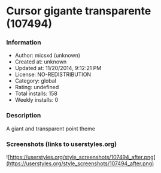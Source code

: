 # Cursor gigante transparente (107494)

### Information
- Author: micsxd (unknown)
- Created at: unknown
- Updated at: 11/20/2014, 9:12:21 PM
- License: NO-REDISTRIBUTION
- Category: global
- Rating: undefined
- Total installs: 158
- Weekly installs: 0


### Description
A giant and transparent point theme


### Screenshots (links to userstyles.org)
![https://userstyles.org/style_screenshots/107494_after.png](https://userstyles.org/style_screenshots/107494_after.png)


